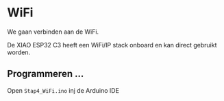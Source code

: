 # WiFi

We gaan verbinden aan de WiFi.

De XIAO ESP32 C3 heeft een WiFi/IP stack onboard en kan direct gebruikt worden.

## Programmeren ...

Open `Stap4_WiFi.ino` inj de Arduino IDE
